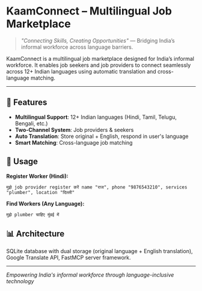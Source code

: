 # KaamConnect – Multilingual Job Marketplace

> _"Connecting Skills, Creating Opportunities"_ — Bridging India’s informal workforce across language barriers.

KaamConnect is a multilingual job marketplace designed for India’s informal workforce. It enables job seekers and job providers to connect seamlessly across 12+ Indian languages using automatic translation and cross-language matching.

---
## 🌟 Features

- **Multilingual Support**: 12+ Indian languages (Hindi, Tamil, Telugu, Bengali, etc.)
- **Two-Channel System**: Job providers \& seekers
- **Auto Translation**: Store original + English, respond in user's language
- **Smart Matching**: Cross-language job matching


## 📖 Usage

**Register Worker (Hindi):**

```
मुझे job provider register करें name "राज", phone "9876543210", services "plumber", location "दिल्ली"
```

**Find Workers (Any Language):**

```
मुझे plumber चाहिए मुंबई में
```



## 📊 Architecture

SQLite database with dual storage (original language + English translation), Google Translate API, FastMCP server framework.

***

*Empowering India's informal workforce through language-inclusive technology*
